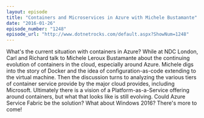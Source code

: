```yaml
---
layout: episode
title: "Containers and Microservices in Azure with Michele Bustamante"
date: "2016-01-26"
episode_number: "1248"
episode_url: "http://www.dotnetrocks.com/default.aspx?ShowNum=1248"
---
```


What's the current situation with containers in Azure? While at NDC London, Carl and Richard talk to Michele Leroux Bustamante about the continuing evolution of containers in the cloud, especially around Azure. Michele digs into the story of Docker and the idea of configuration-as-code extending to the virtual machine. Then the discussion turns to analyzing the various tiers of container service provide by the major cloud provides, including Microsoft. Ultimately there is a vision of a Platform-as-a-Service offering around containers, but what that looks like is still evolving. Could Azure Service Fabric be the solution? What about Windows 2016? There's more to come!
